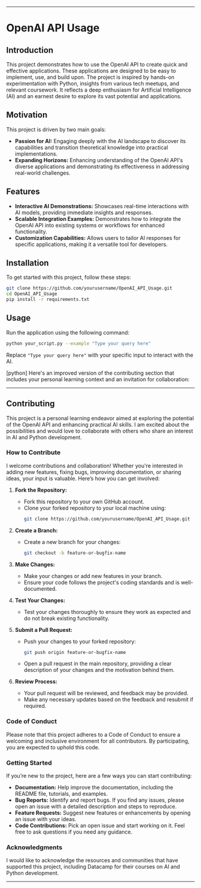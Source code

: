 
---

# OpenAI API Usage

## Introduction
This project demonstrates how to use the OpenAI API to create quick and effective applications. These applications are designed to be easy to implement, use, and build upon. The project is inspired by hands-on experimentation with Python, insights from various tech meetups, and relevant coursework. It reflects a deep enthusiasm for Artificial Intelligence (AI) and an earnest desire to explore its vast potential and applications.

## Motivation

This project is driven by two main goals:

- **Passion for AI:** Engaging deeply with the AI landscape to discover its capabilities and transition theoretical knowledge into practical implementations.
- **Expanding Horizons:** Enhancing understanding of the OpenAI API's diverse applications and demonstrating its effectiveness in addressing real-world challenges.

## Features
- **Interactive AI Demonstrations:** Showcases real-time interactions with AI models, providing immediate insights and responses.
- **Scalable Integration Examples:** Demonstrates how to integrate the OpenAI API into existing systems or workflows for enhanced functionality.
- **Customization Capabilities:** Allows users to tailor AI responses for specific applications, making it a versatile tool for developers.

## Installation
To get started with this project, follow these steps:
```bash
git clone https://github.com/yourusername/OpenAI_API_Usage.git
cd OpenAI_API_Usage
pip install -r requirements.txt
```

## Usage
Run the application using the following command:
```bash
python your_script.py --example "Type your query here"
```
Replace `"Type your query here"` with your specific input to interact with the AI.

[python] Here's an improved version of the contributing section that includes your personal learning context and an invitation for collaboration:

---

## Contributing

This project is a personal learning endeavor aimed at exploring the potential of the OpenAI API and enhancing practical AI skills. I am excited about the possibilities and would love to collaborate with others who share an interest in AI and Python development.

### How to Contribute

I welcome contributions and collaboration! Whether you're interested in adding new features, fixing bugs, improving documentation, or sharing ideas, your input is valuable. Here’s how you can get involved:

1. **Fork the Repository:**
   - Fork this repository to your own GitHub account.
   - Clone your forked repository to your local machine using:
     ```bash
     git clone https://github.com/yourusername/OpenAI_API_Usage.git
     ```

2. **Create a Branch:**
   - Create a new branch for your changes:
     ```bash
     git checkout -b feature-or-bugfix-name
     ```

3. **Make Changes:**
   - Make your changes or add new features in your branch.
   - Ensure your code follows the project's coding standards and is well-documented.

4. **Test Your Changes:**
   - Test your changes thoroughly to ensure they work as expected and do not break existing functionality.

5. **Submit a Pull Request:**
   - Push your changes to your forked repository:
     ```bash
     git push origin feature-or-bugfix-name
     ```
   - Open a pull request in the main repository, providing a clear description of your changes and the motivation behind them.

6. **Review Process:**
   - Your pull request will be reviewed, and feedback may be provided.
   - Make any necessary updates based on the feedback and resubmit if required.

### Code of Conduct

Please note that this project adheres to a Code of Conduct to ensure a welcoming and inclusive environment for all contributors. By participating, you are expected to uphold this code.

### Getting Started

If you’re new to the project, here are a few ways you can start contributing:

- **Documentation:** Help improve the documentation, including the README file, tutorials, and examples.
- **Bug Reports:** Identify and report bugs. If you find any issues, please open an issue with a detailed description and steps to reproduce.
- **Feature Requests:** Suggest new features or enhancements by opening an issue with your ideas.
- **Code Contributions:** Pick an open issue and start working on it. Feel free to ask questions if you need any guidance.

### Acknowledgments

I would like to acknowledge the resources and communities that have supported this project, including Datacamp for their courses on AI and Python development.

---
